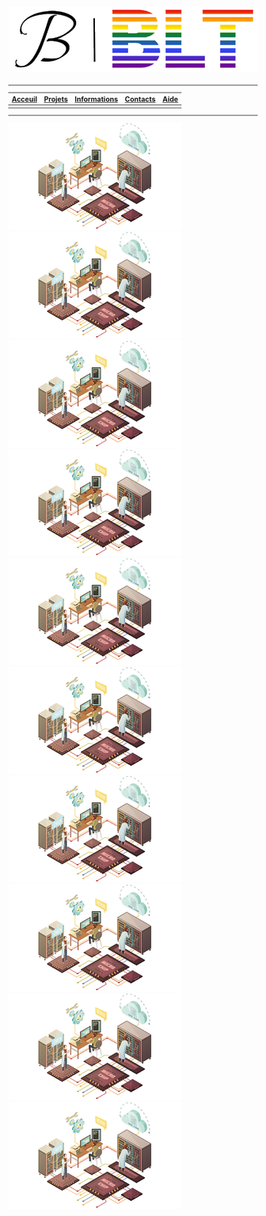# ![LOGO](../imgs/JB-BLT%20LOGO%20without%20bg.png)

---

| [Acceuil](..) | [**Projets**](../projets) | [Informations](../information) | [Contacts](../contacts) | [Aide](../aide) |
| :---: | :---: | :---: | :---: | :---: |  
| | | | |

---

[![Image projet](./imgs/projet1.png)](./projet1)
[![Image projet](./imgs/projet2.png)](./projet2)
[![Image projet](./imgs/projet3.png)](./projet3)
[![Image projet](./imgs/projet4.png)](./projet4)
[![Image projet](./imgs/projet4.png)](./projet5)
[![Image projet](./imgs/projet4.png)](./projet6)
[![Image projet](./imgs/projet4.png)](./projet7)
[![Image projet](./imgs/projet4.png)](./projet8)
[![Image projet](./imgs/projet4.png)](./projet9)
[![Image projet](./imgs/projet4.png)](./projet10)
